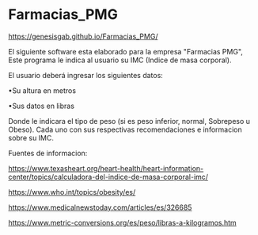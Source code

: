 # Farmacias_PMG
https://genesisgab.github.io/Farmacias_PMG/

El siguiente software esta elaborado para la empresa "Farmacias PMG", Este programa le indica al usuario su IMC (Indice de masa corporal). 

El usuario deberá ingresar los siguientes datos: 

•Su altura en metros

•Sus datos en libras

Donde le indicara el tipo de peso (si es peso inferior, normal, Sobrepeso u Obeso).
Cada uno con sus respectivas recomendaciones e informacion sobre su IMC.  


Fuentes de informacion: 

https://www.texasheart.org/heart-health/heart-information-center/topics/calculadora-del-indice-de-masa-corporal-imc/

https://www.who.int/topics/obesity/es/

https://www.medicalnewstoday.com/articles/es/326685

https://www.metric-conversions.org/es/peso/libras-a-kilogramos.htm

